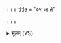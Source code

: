 +++
title = "०९ आ ते"

+++
<details><summary>मूलम् (VS)</summary>

आ ते॑ स्तो॒त्राण्युद्य॑तानि यन्त्व॒न्तर्विश्वा॑सु॒ मानु॑षीषु दि॒क्षु। दे॒हि नु मे॒ यन्मे॒ अद॑त्तो॒ असि॒ युज्यो॑ मे स॒प्तप॑दः॒ सखा॑सि ॥
</details>
